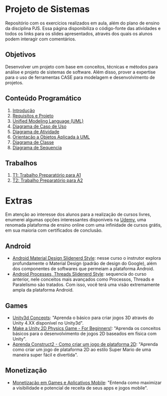 # Projeto de Sistemas

Repositório com os exercícios realizados em aula, além do plano de ensino da disciplina PJS. Essa página disponibiliza o código-fonte das atividades e todos os links para os slides apresentados, através dos quais os alunos podem interagir com comentários.

## Objetivos

Desenvolver um projeto com base em conceitos, técnicas e métodos para análise e projeto de sistemas de software. Além disso, prover a expertise para o uso de ferramentas CASE para modelagem e desenvolvimento de projetos.

## Conteúdo Programático

1. [Introdução](https://docs.google.com/presentation/d/10c-oTivpq483amlPNvE8ZTDwLrSmrIpzgN5dw-wFBlk/edit?usp=sharing)
2. [Requisitos e Projeto](https://docs.google.com/presentation/d/1SsDFSbdRudWAumBYz9XzyggrmH4hGOkrxxsv-XTr36Q/edit?usp=sharing)
3. [Unified Modeling Language (UML)](https://docs.google.com/presentation/d/1n-vv2gmDDPEVjxYZSD5UXcHQUkGp6KHlsH-1o3JGsLQ/edit?usp=sharing)
4. [Diagrama de Caso de Uso](https://docs.google.com/presentation/d/1915wRocAUyKay4MKCmlQU6NN6P_TTtMSXilSngUgBfQ/edit?usp=sharing)
5. [Diagrama de Atividade](https://docs.google.com/presentation/d/1JY7BlLHiuexJhf6TkMmxojT5dazjACNB4rZJZhYl1uM/edit?usp=sharing)
6. [Orientação a Objetos Aplicada à UML](https://docs.google.com/presentation/d/1QClj8ogmaoccqKDvPrF5l0nDr22E3LPqQgNpNxbHC4I/edit?usp=sharing)
7. [Diagrama de Classe](https://docs.google.com/presentation/d/1c1-BhrjDyEJUoXBh8PHVEQPHs36d4lqdzYTGKKmc4FE/edit?usp=sharing)
8. [Diagrama de Sequencia](https://docs.google.com/presentation/d/1sMQ5bKVVWPt1yifV-uODGLsedBGGR9RJi2NEysl4LdM/edit?usp=sharing)

## Trabalhos

1. [T1: Trabalho Preparatório para A1](https://docs.google.com/presentation/d/1tJt_SFrWehHscgnN6Lzm7HuEHLy6crEbWWySTDeL3BI/edit?usp=sharing)
2. [T2: Trabalho Preparatório para A2](https://docs.google.com/document/d/1dizVkEaYOli_Xo8gq9V-KrWxu7TwZZpEnkMlV4H63Kg/edit)

# Extras

Em atenção ao interesse dos alunos para a realização de cursos livres, enumerei algumas opções interessantes disponíveis na [Udemy](https://www.udemy.com/), uma renomada plataforma de ensino online com uma infinidade de cursos grátis, em sua maioria com certificados de conclusão.

## Android

+ [Android Material Design Slidenerd Style](https://www.udemy.com/android-material-design-zero-to-hero/): nesse curso o instrutor explora profundamente o Material Design (padrão de design do Google), além dos componentes de softwares que permeiam a plataforma Android.
+ [Android Processes, Threads Slidenerd Style](https://www.udemy.com/master-android-zero-to-hero/): sequencia do curso anterior, nele conceitos mais avançados como Processos, Threads e Paralelismo são tratados. Com isso, você terá uma visão extremamente ampla da plataforma Android.

## Games

+ [Unity3d Concepts](https://www.udemy.com/unity3d-concepts/): "Aprenda o básico para criar jogos 3D através do Unity 4.XX disponível no Unity3d".
+ [Make a Unity 2D Physics Game - For Beginners!](https://www.udemy.com/unity-2d-bouncing-and-sliding-with-physics/): "Aprenda os conceitos básicos para o desenvolvimento de jogos 2D baseados em física com Unity".
+ [Aprenda Construct2 - Como criar um jogo de plataforma 2D](https://www.udemy.com/aprenda-construct2-como-criar-um-jogo-de-plataforma-2d/): "Aprenda como criar um jogo de plataforma 2D ao estilo Super Mario de uma maneira super fácil e divertida".

## Monetização

+ [Monetização em Games e Aplicativos Mobile](https://www.udemy.com/monetizacao-em-games-e-aplicativos-mobile/): "Entenda como maximizar a visibilidade e potencial de receita de seus apps e jogos mobile".
